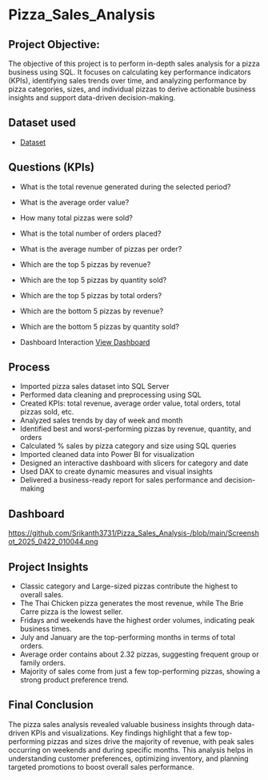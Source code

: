 # Pizza_Sales_Analysis
## Project Objective:
The objective of this project is to perform in-depth sales analysis for a pizza business using SQL. It focuses on calculating key performance indicators (KPIs), identifying sales trends over time, and analyzing performance by pizza categories, sizes, and individual pizzas to derive actionable business insights and support data-driven decision-making.

## Dataset used
- <a href="https://github.com/Srikanth3731/Pizza_Sales_Analysis-/blob/main/pizza_sales_excel_file.xlsx">Dataset<a/>

## Questions (KPIs)
- What is the total revenue generated during the selected period?
- What is the average order value?
- How many total pizzas were sold?
- What is the total number of orders placed?
- What is the average number of pizzas per order?
- Which are the top 5 pizzas by revenue?
- Which are the top 5 pizzas by quantity sold?
- Which are the top 5 pizzas by total orders?
- Which are the bottom 5 pizzas by revenue?
- Which are the bottom 5 pizzas by quantity sold?

- Dashboard Interaction <a href="https://github.com/Srikanth3731/Pizza_Sales_Analysis-/blob/main/Screenshot_2025_0422_010044.png">View Dashboard<a/>

## Process 
- Imported pizza sales dataset into SQL Server
- Performed data cleaning and preprocessing using SQL
- Created KPIs: total revenue, average order value, total orders, total pizzas sold, etc.
- Analyzed sales trends by day of week and month
- Identified best and worst-performing pizzas by revenue, quantity, and orders
- Calculated % sales by pizza category and size using SQL queries
- Imported cleaned data into Power BI for visualization
- Designed an interactive dashboard with slicers for category and date
- Used DAX to create dynamic measures and visual insights
- Delivered a business-ready report for sales performance and decision-making

## Dashboard
https://github.com/Srikanth3731/Pizza_Sales_Analysis-/blob/main/Screenshot_2025_0422_010044.png

## Project Insights 
- Classic category and Large-sized pizzas contribute the highest to overall sales.
- The Thai Chicken pizza generates the most revenue, while The Brie Carre pizza is the lowest seller.
- Fridays and weekends have the highest order volumes, indicating peak business times.
- July and January are the top-performing months in terms of total orders.
- Average order contains about 2.32 pizzas, suggesting frequent group or family orders.
- Majority of sales come from just a few top-performing pizzas, showing a strong product preference trend.

## Final Conclusion
The pizza sales analysis revealed valuable business insights through data-driven KPIs and visualizations. Key findings highlight that a few top-performing pizzas and sizes drive the majority of revenue, with peak sales occurring on weekends and during specific months. This analysis helps in understanding customer preferences, optimizing inventory, and planning targeted promotions to boost overall sales performance.
  
